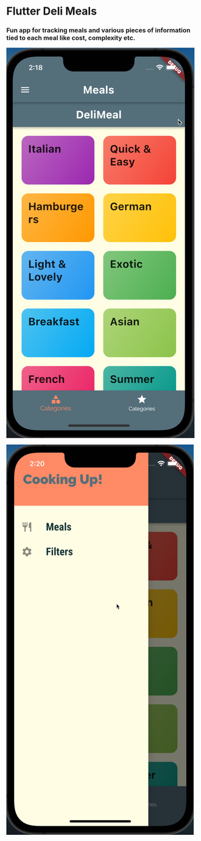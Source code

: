 # Flutter Deli Meals

### Fun app for tracking meals and various pieces of information tied to each meal like cost, complexity etc.

![Categories Screen](./screenshots/categories-screen.png) 

![Drawer](./screenshots/drawer-screen.png) 
